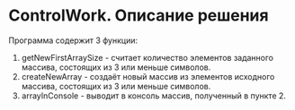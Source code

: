 # ControlWork. Описание решения

Программа содержит 3 функции:
1. getNewFirstArraySize - считает количество элементов заданного массива, состоящих из 3 или меньше символов.
2. createNewArray - создаёт новый массив из элементов исходного массива, состоящих из 3 или меньше символов.
3. arrayInConsole - выводит в консоль массив, полученный в пункте 2.
